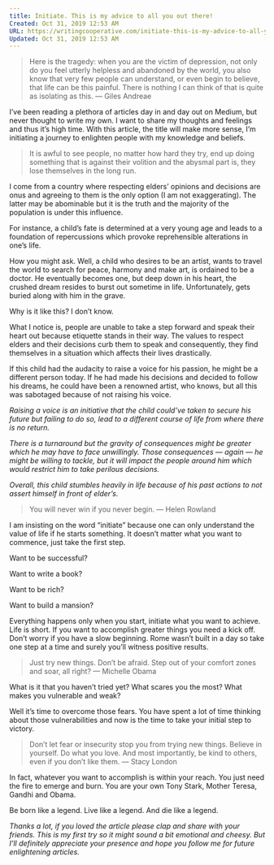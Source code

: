 ```yaml
---
title: Initiate. This is my advice to all you out there!
Created: Oct 31, 2019 12:53 AM
URL: https://writingcooperative.com/initiate-this-is-my-advice-to-all-you-out-there-fab16cce8df3
Updated: Oct 31, 2019 12:53 AM
---
```


> Here is the tragedy: when you are the victim of depression, not only do you feel utterly helpless and abandoned by the world, you also know that very few people can understand, or even begin to believe, that life can be this painful. There is nothing I can think of that is quite as isolating as this. — Giles Andreae


I’ve been reading a plethora of articles day in and day out on Medium, but never thought to write my own. I want to share my thoughts and feelings and thus it’s high time. With this article, the title will make more sense, I’m initiating a journey to enlighten people with my knowledge and beliefs.

> It is awful to see people, no matter how hard they try, end up doing something that is against their volition and the abysmal part is, they lose themselves in the long run.

I come from a country where respecting elders’ opinions and decisions are onus and agreeing to them is the only option (I am not exaggerating). The latter may be abominable but it is the truth and the majority of the population is under this influence.

For instance, a child’s fate is determined at a very young age and leads to a foundation of repercussions which provoke reprehensible alterations in one’s life.

How you might ask. Well, a child who desires to be an artist, wants to travel the world to search for peace, harmony and make art, is ordained to be a doctor. He eventually becomes one, but deep down in his heart, the crushed dream resides to burst out sometime in life. Unfortunately, gets buried along with him in the grave.

Why is it like this? I don’t know.

What I notice is, people are unable to take a step forward and speak their heart out because etiquette stands in their way. The values to respect elders and their decisions curb them to speak and consequently, they find themselves in a situation which affects their lives drastically.

If this child had the audacity to raise a voice for his passion, he might be a different person today. If he had made his decisions and decided to follow his dreams, he could have been a renowned artist, who knows, but all this was sabotaged because of not raising his voice.

*Raising a voice is an initiative that the child could’ve taken to secure his future but failing to do so, lead to a different course of life from where there is no return.*

*There is a turnaround but the gravity of consequences might be greater which he may have to face unwillingly. Those consequences — again — he might be willing to tackle, but it will impact the people around him which would restrict him to take perilous decisions.*

*Overall, this child stumbles heavily in life because of his past actions to not assert himself in front of elder’s.*

> You will never win if you never begin. — Helen Rowland

I am insisting on the word “initiate” because one can only understand the value of life if he starts something. It doesn’t matter what you want to commence, just take the first step.

Want to be successful?

Want to write a book?

Want to be rich?

Want to build a mansion?

Everything happens only when you start, initiate what you want to achieve. Life is short. If you want to accomplish greater things you need a kick off. Don’t worry if you have a slow beginning. Rome wasn’t built in a day so take one step at a time and surely you’ll witness positive results.

> Just try new things. Don’t be afraid. Step out of your comfort zones and soar, all right? — Michelle Obama

What is it that you haven’t tried yet? What scares you the most? What makes you vulnerable and weak?

Well it’s time to overcome those fears. You have spent a lot of time thinking about those vulnerabilities and now is the time to take your initial step to victory.

> Don’t let fear or insecurity stop you from trying new things. Believe in yourself. Do what you love. And most importantly, be kind to others, even if you don’t like them. — Stacy London

In fact, whatever you want to accomplish is within your reach. You just need the fire to emerge and burn. You are your own Tony Stark, Mother Teresa, Gandhi and Obama.

Be born like a legend. Live like a legend. And die like a legend.

*Thanks a lot, if you loved the article please clap and share with your friends. This is my first try so it might sound a bit emotional and cheesy. But I’ll definitely appreciate your presence and hope you follow me for future enlightening articles.*
